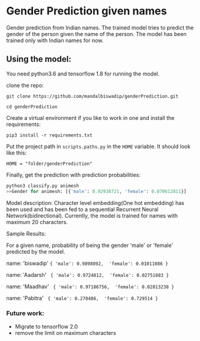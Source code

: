 # Gender Prediction given names
Gender prediction from Indian names.
The trained model tries to predict the gender of the person given the name of the person. The model has been trained only with Indian names for now.

## Using the model:

You need python3.6 and tensorflow 1.8 for running the model.

clone the repo:

`git clone https://github.com/mandalbiswadip/genderPrediction.git`

`cd genderPrediction`

Create a virtual environment if you like to work in one and install the requirements:

`pip3 install -r requirements.txt`

Put the project path in `scripts.paths.py` in the `HOME` variable. It should look like this:

`HOME = "folder/genderPrediction"`

Finally, get the prediction with prediction probabilities:

```python
python3 classify.py animesh
>>Gender for animesh: [{'male': 0.92938721, 'female': 0.070612811}]

```

Model description:
Character level embedding(One hot embedding) has been used and has been fed to a sequential Recurrent Neural Network(bidirectional).
Currently, the model is trained for names with maximum 20 characters.



Sample Results:

For a given name, probability of being the gender 'male' or 'female' predicted by the model.

name: 'biswadip'
`
{
'male': 0.9898892, 
'female': 0.01011086
}
`

name: 'Aadarsh'
`
{
'male': 0.9724812, 
'female': 0.02751883
}`

name: 'Maadhav'
`
{
'male': 0.97186756, 
'female': 0.02813238
}`

name: 'Pabitra'
`
{
'male': 0.270486, 
'female': 0.729514
}`


### Future work:
* Migrate to tensorflow 2.0
* remove the limit on maximum characters 
